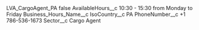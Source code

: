 <?xml version="1.0" encoding="UTF-8"?>
<CustomMetadata xmlns="http://soap.sforce.com/2006/04/metadata" xmlns:xsi="http://www.w3.org/2001/XMLSchema-instance" xmlns:xsd="http://www.w3.org/2001/XMLSchema">
    <label>LVA_CargoAgent_PA</label>
    <protected>false</protected>
    <values>
        <field>AvailableHours__c</field>
        <value xsi:type="xsd:string">10:30 - 15:30 from Monday to Friday</value>
    </values>
    <values>
        <field>Business_Hours_Name__c</field>
        <value xsi:nil="true"/>
    </values>
    <values>
        <field>IsoCountry__c</field>
        <value xsi:type="xsd:string">PA</value>
    </values>
    <values>
        <field>PhoneNumber__c</field>
        <value xsi:type="xsd:string">+1 786-536-1673</value>
    </values>
    <values>
        <field>Sector__c</field>
        <value xsi:type="xsd:string">Cargo Agent</value>
    </values>
</CustomMetadata>
